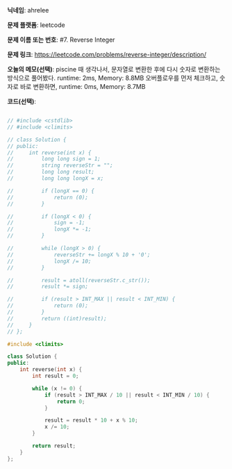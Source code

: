 **닉네임**: ahrelee

**문제 플랫폼**: leetcode

**문제 이름 또는 번호**: #7. Reverse Integer

**문제 링크**: https://leetcode.com/problems/reverse-integer/description/

**오늘의 메모(선택)**:
piscine 때 생각나서,
문자열로 변환한 후에 다시 숫자로 변환하는 방식으로 풀어봤다.
runtime: 2ms, Memory: 8.8MB
오버플로우를 먼저 체크하고, 숫자로 바로 변환하면,
runtime: 0ms, Memory: 8.7MB

**코드(선택)**:

```cpp

// #include <cstdlib>
// #include <climits>

// class Solution {
// public:
//     int reverse(int x) {
//         long long sign = 1;
//         string reverseStr = "";
//         long long result;
//         long long longX = x;

//         if (longX == 0) {
//             return (0);
//         }

//         if (longX < 0) {
//             sign = -1;
//             longX *= -1;
//         }

//         while (longX > 0) {
//             reverseStr += longX % 10 + '0';
//             longX /= 10;
//         }

//         result = atoll(reverseStr.c_str());
//         result *= sign;

//         if (result > INT_MAX || result < INT_MIN) {
//             return (0);
//         }
//         return ((int)result);
//     }
// };

#include <climits>

class Solution {
public:
    int reverse(int x) {
        int result = 0;

        while (x != 0) {
            if (result > INT_MAX / 10 || result < INT_MIN / 10) {
                return 0;
            }

            result = result * 10 + x % 10;
            x /= 10;
        }

        return result;
    }
};

```
